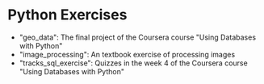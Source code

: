 # Python Exercises

* "geo_data": The final project of the Coursera course "Using Databases with Python"
* "image_processing": An textbook exercise of processing images
* "tracks_sql_exercise": Quizzes in the week 4 of the Coursera course "Using Databases with Python"
